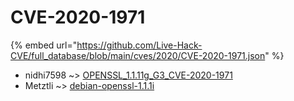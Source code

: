 # CVE-2020-1971
{% embed url="https://github.com/Live-Hack-CVE/full_database/blob/main/cves/2020/CVE-2020-1971.json" %}

* nidhi7598 ~> [OPENSSL_1.1.11g_G3_CVE-2020-1971](https://www.alice-snow.ru/2020/database/cve-2020-1971/openssl_1.1.11g_g3_cve-2020-1971-nidhi7598)
* Metztli ~> [debian-openssl-1.1.1i](https://www.alice-snow.ru/2020/database/cve-2020-1971/debian-openssl-1.1.1i-metztli)